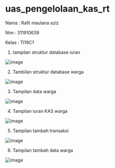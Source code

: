 # uas_pengelolaan_kas_rt

Nama : Rafli maulana aziz

Nim : 311910639

Kelas : TI19C1

1.	tampilan struktur database iuran 

 ![image](https://user-images.githubusercontent.com/56473376/126054624-95d9f59d-06c7-43cb-bf11-687130dd58ec.png)

2.	Tambilan struktur database warga 

![image](https://user-images.githubusercontent.com/56473376/126054629-c1aeb80f-9c5f-4c66-9264-f4b73b67d92f.png)


3.	Tampilan data warga 

![image](https://user-images.githubusercontent.com/56473376/126054637-b7287a3e-824a-4823-bdb8-4c35f93eed88.png)

4.	Tampilan iuran KAS warga  

![image](https://user-images.githubusercontent.com/56473376/126054647-0cb4f3f3-086f-4186-bd41-d8c696afcfb2.png)

5.	Tampilan tambah transaksi 

![image](https://user-images.githubusercontent.com/56473376/126054653-79b9b3b6-a04a-482e-8a8d-552b82cb7fbf.png)
 
6.	 Tampilan tambah data warga 

![image](https://user-images.githubusercontent.com/56473376/126054661-45b56d71-98ca-4128-ba5b-5ace26cd7481.png)
